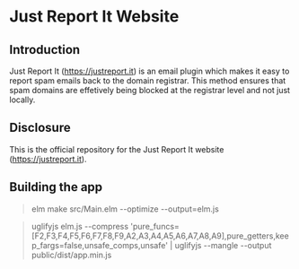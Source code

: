 # Just Report It Website

## Introduction ##

Just Report It (<https://justreport.it>) is an email plugin which makes it easy to report spam emails back to the domain registrar. This method ensures that spam domains are effetively being blocked at the registrar level and not just locally.

## Disclosure ##

This is the official repository for the Just Report It website (<https://justreport.it>).

## Building the app

> elm make src/Main.elm --optimize --output=elm.js

> uglifyjs elm.js --compress 'pure_funcs=[F2,F3,F4,F5,F6,F7,F8,F9,A2,A3,A4,A5,A6,A7,A8,A9],pure_getters,keep_fargs=false,unsafe_comps,unsafe' | uglifyjs --mangle --output public/dist/app.min.js
